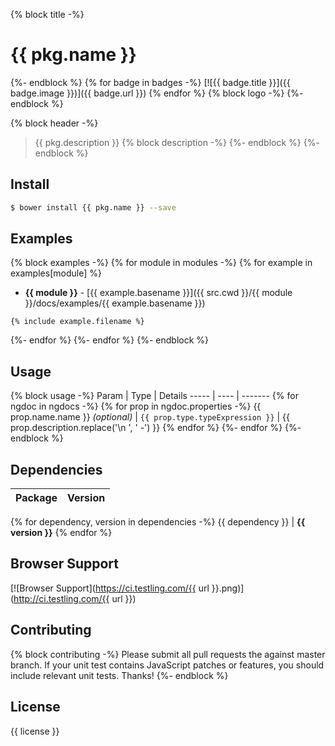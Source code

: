 {% block title -%}
# {{ pkg.name }}
{%- endblock %}
{% for badge in badges -%}
[![{{ badge.title }}]({{ badge.image }})]({{ badge.url }}) {% endfor %}
{% block logo -%}
{%- endblock %}

{% block header -%}
> {{ pkg.description }}
{% block description -%}
{%- endblock %}
{%- endblock %}

## Install

``` sh
$ bower install {{ pkg.name }} --save
```

## Examples
{% block examples -%}
{% for module in modules -%}
{% for example in examples[module] %}
- **{{ module }}** - [{{ example.basename }}]({{ src.cwd }}/{{ module }}/docs/examples/{{ example.basename }})

``` {{ example.extname }}
{% include example.filename %}
```
{%- endfor %}
{%- endfor %}
{%- endblock %}

## Usage

{% block usage -%}
Param | Type | Details
----- | ---- | -------
{% for ngdoc in ngdocs -%}
{% for prop in ngdoc.properties -%}
{{ prop.name.name }} _(optional)_ |  `{{ prop.type.typeExpression }}` | {{ prop.description.replace('\n ', ' -') }}
{% endfor %}
{%- endfor %}
{%- endblock %}

## Dependencies

Package | Version
------- | -------
{% for dependency, version in dependencies -%}
{{ dependency }} | **{{ version }}**
{% endfor %}

## Browser Support

[![Browser Support](https://ci.testling.com/{{ url }}.png)](http://ci.testling.com/{{ url }})

## Contributing
{% block contributing -%}
Please submit all pull requests the against master branch. If your unit test contains JavaScript patches or features, you should include relevant unit tests. Thanks!
{%- endblock %}

## License

{{ license }}
